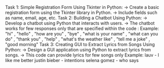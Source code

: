 Task 1: Simple Registration Form Using Tkinter in Python: 
        -> Create a basic registration form using the Tkinter library in Python.
        -> Include fields such as name, email, age, etc.
Task 2: Building a Chatbot Using Python:
        -> Develop a chatbot using Python that interacts with users.
        -> The chatbot works for few responses only that are specified within the code :
           Example:
           "hi" , "hello" , "how are you" , "bye" , "what is your name" , "what can you do" , "thank you" , "help" , "what's the weather like" , "tell me a joke" , "good morning"
Task 3: Creating GUI to Extract Lyrics from Songs Using Python:
        -> Design a GUI application using Python to extract lyrics from songs.
        -> This code can provide lyrics for few songs only
           Example:
           lauv - I like me better
           justin bieber - intentions
           selena gomez - who says
          
